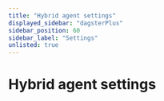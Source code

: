 ```yaml
---
title: "Hybrid agent settings"
displayed_sidebar: "dagsterPlus"
sidebar_position: 60
sidebar_label: "Settings"
unlisted: true
---
```


# Hybrid agent settings
